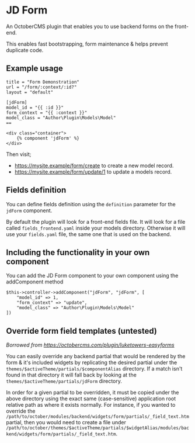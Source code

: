 # JD Form

An OctoberCMS plugin that enables you to use backend forms on the front-end.

This enables fast bootstrapping, form maintenance & helps prevent duplicate code.

## Example usage

```
title = "Form Demonstration"
url = "/form/:context/:id?"
layout = "default"

[jdForm]
model_id = "{{ :id }}"
form_context = "{{ :context }}"
model_class = "Author\Plugin\Models\Model"
==

<div class="container">
    {% component 'jdForm' %}
</div>

```

Then visit;
* https://mysite.example/form/create to create a new model record.
* https://mysite.example/form/update/1 to update a models record.

## Fields definition
You can define fields definition using the `definition` parameter for the `jdForm` component.

By default the plugin will look for a front-end fields file. It will look for a file called `fields_frontend.yaml` inside your models directory.
Otherwise it will use your `fields.yaml` file, the same one that is used on the backend.

## Including the functionality in your own component

You can add the JD Form component to your own component using the addComponent method
```
$this->controller->addComponent("jdForm", "jdForm", [
    "model_id" => 1,
    "form_context" => "update",
    "model_class" => "Author\Plugin\Models\Model"
])
```

## Override form field templates (untested)
_Borrowed from https://octobercms.com/plugin/luketowers-easyforms_

You can easily override any backend partial that would be rendered by the form & it's included widgets by replicating the desired partial under the `themes/$activeTheme/partials/$componentAlias` directory. If a match isn't found in that directory it will fall back by looking at the `themes/$activeTheme/partials/jdForm` directory.

In order for a given partial to be overridden, it must be copied under the above directory using the exact same (case-sensitive) application root relative path as where it exists normally. For instance, if you wanted to override the `/path/to/october/modules/backend/widgets/form/partials/_field_text.htm` partial, then you would need to create a file under `/path/to/october/themes/$activeTheme/partials/$widgetAlias/modules/backend/widgets/form/partials/_field_text.htm`.
